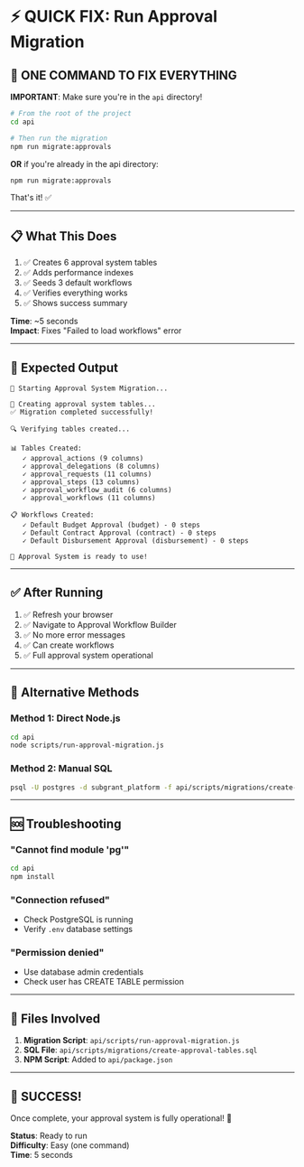 # ⚡ QUICK FIX: Run Approval Migration

## 🎯 ONE COMMAND TO FIX EVERYTHING

**IMPORTANT**: Make sure you're in the `api` directory!

```bash
# From the root of the project
cd api

# Then run the migration
npm run migrate:approvals
```

**OR** if you're already in the api directory:

```bash
npm run migrate:approvals
```

That's it! ✅

---

## 📋 What This Does

1. ✅ Creates 6 approval system tables
2. ✅ Adds performance indexes
3. ✅ Seeds 3 default workflows
4. ✅ Verifies everything works
5. ✅ Shows success summary

**Time**: ~5 seconds  
**Impact**: Fixes "Failed to load workflows" error

---

## 🎉 Expected Output

```
🚀 Starting Approval System Migration...

📝 Creating approval system tables...
✅ Migration completed successfully!

🔍 Verifying tables created...

📊 Tables Created:
   ✓ approval_actions (9 columns)
   ✓ approval_delegations (8 columns)
   ✓ approval_requests (11 columns)
   ✓ approval_steps (13 columns)
   ✓ approval_workflow_audit (6 columns)
   ✓ approval_workflows (11 columns)

📋 Workflows Created:
   ✓ Default Budget Approval (budget) - 0 steps
   ✓ Default Contract Approval (contract) - 0 steps
   ✓ Default Disbursement Approval (disbursement) - 0 steps

🎉 Approval System is ready to use!
```

---

## ✅ After Running

1. ✅ Refresh your browser
2. ✅ Navigate to Approval Workflow Builder
3. ✅ No more error messages
4. ✅ Can create workflows
5. ✅ Full approval system operational

---

## 🔧 Alternative Methods

### Method 1: Direct Node.js
```bash
cd api
node scripts/run-approval-migration.js
```

### Method 2: Manual SQL
```bash
psql -U postgres -d subgrant_platform -f api/scripts/migrations/create-approval-tables.sql
```

---

## 🆘 Troubleshooting

### "Cannot find module 'pg'"
```bash
cd api
npm install
```

### "Connection refused"
- Check PostgreSQL is running
- Verify `.env` database settings

### "Permission denied"
- Use database admin credentials
- Check user has CREATE TABLE permission

---

## 📝 Files Involved

1. **Migration Script**: `api/scripts/run-approval-migration.js`
2. **SQL File**: `api/scripts/migrations/create-approval-tables.sql`
3. **NPM Script**: Added to `api/package.json`

---

## 🎊 SUCCESS!

Once complete, your approval system is fully operational! 🚀

**Status**: Ready to run  
**Difficulty**: Easy (one command)  
**Time**: 5 seconds
